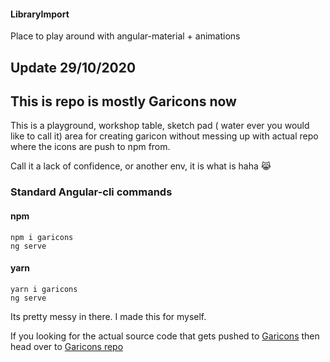 #### LibraryImport

Place to play around with angular-material + animations

## Update 29/10/2020

## This is repo is mostly Garicons now

This is a playground, workshop table, sketch pad ( water ever you would like to call it) area for creating 
garicon without messing up with actual repo where the icons are push to npm from.

Call it a lack of confidence, or another env, it is what is haha 😹

### Standard Angular-cli commands

#### npm

```shell
npm i garicons
ng serve
```


#### yarn

```shell
yarn i garicons
ng serve
```

Its pretty messy in there. I made this for myself.

 If you looking for the actual source code that gets pushed to [Garicons](https://www.npmjs.com/package/garicons) then head over to [Garicons repo](https://github.com/Kliative/garicons)